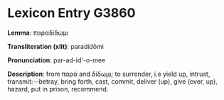 # Lexicon Entry G3860

**Lemma**: παραδίδωμι

**Transliteration (xlit)**: paradídōmi

**Pronunciation**: par-ad-id'-o-mee

**Description**:
from παρά and δίδωμι; to surrender, i.e yield up, intrust, transmit:--betray, bring forth, cast, commit, deliver (up), give (over, up), hazard, put in prison, recommend.
